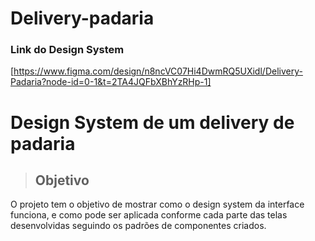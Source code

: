 
# Delivery-padaria

### Link do Design System 
[https://www.figma.com/design/n8ncVC07Hi4DwmRQ5UXidl/Delivery-Padaria?node-id=0-1&t=2TA4JQFbXBhYzRHp-1]

# Design System de um delivery de padaria

>## Objetivo
O projeto tem o objetivo de mostrar como o design system da interface funciona, e como pode ser aplicada conforme cada parte das telas desenvolvidas seguindo os padrões de componentes criados.
